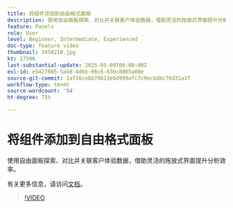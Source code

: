 ```yaml
---
title: 将组件添加到自由格式面板
description: 使用自由面板探索、对比并关联客户体验数据，借助灵活的拖放式界面提升分析效率。
feature: Panels
role: User
level: Beginner, Intermediate, Experienced
doc-type: feature video
thumbnail: 3458210.jpg
kt: 17506
last-substantial-update: 2025-05-09T00:00:00Z
exl-id: e5427085-5ab8-4d6b-96c6-83bc8005a08e
source-git-commit: 1af16cebb79b13e6d999afc7c9ecbdbc76d31a3f
workflow-type: tm+mt
source-wordcount: '54'
ht-degree: 75%

---
```


# 将组件添加到自由格式面板

使用自由面板探索、对比并关联客户体验数据，借助灵活的拖放式界面提升分析效率。

有关更多信息，请访问[文档](https://experienceleague.adobe.com/en/docs/analytics-platform/using/cja-workspace/panels/freeform-panel)。

>[!VIDEO](https://video.tv.adobe.com/v/3458210/?learn=on)
